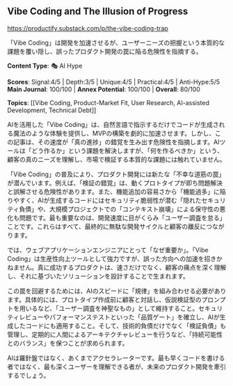 ## Vibe Coding and The Illusion of Progress

https://productify.substack.com/p/the-vibe-coding-trap

「Vibe Coding」は開発を加速させるが、ユーザーニーズの把握という本質的な課題を覆い隠し、誤ったプロダクト開発の罠に陥る危険性を指摘する。

**Content Type**: 🎭 AI Hype

**Scores**: Signal:4/5 | Depth:3/5 | Unique:4/5 | Practical:4/5 | Anti-Hype:5/5
**Main Journal**: 100/100 | **Annex Potential**: 100/100 | **Overall**: 80/100

**Topics**: [[Vibe Coding, Product-Market Fit, User Research, AI-assisted Development, Technical Debt]]

AIを活用した「Vibe Coding」は、自然言語で指示するだけでコードが生成される魔法のような体験を提供し、MVPの構築を劇的に加速させます。しかし、この記事は、その速度が「真の進捗」の錯覚を生み出す危険性を指摘します。AIツールは「どう作るか」という課題を解決しますが、「何を作るべきか」という、顧客の真のニーズを理解し、市場で検証する本質的な課題には触れていません。

「Vibe Coding」の普及により、プロダクト開発には新たな「不幸な道筋の罠」が潜んでいます。例えば、「検証の錯覚」は、動くプロトタイプが即ち問題解決と誤解させる危険性があります。また、機能追加の容易さから「機能過多」に陥りやすく、AIが生成するコードにはセキュリティ脆弱性が潜む「隠れたセキュリティ負債」や、大規模プロジェクトでの「コンテキスト崩壊」による保守性の悪化も問題です。最も重要なのは、開発速度に目がくらみ「ユーザー調査を怠る」ことです。これらはすべて、最終的に無駄な開発サイクルと顧客の離反につながります。

では、ウェブアプリケーションエンジニアにとって「なぜ重要か」。「Vibe Coding」は生産性向上ツールとして強力ですが、誤った方向への加速を招きかねません。真に成功するプロダクトは、速さだけでなく、顧客の痛点を深く理解し、それに基づいたソリューションを設計することで生まれます。

この罠を回避するためには、AIのスピードに「規律」を組み合わせる必要があります。具体的には、プロトタイプ作成前に顧客と対話し、仮説検証型のプロンプトを用いるなど、「ユーザー調査を神聖なもの」として維持すること。セキュリティレビューやパフォーマンステストといった「品質ゲート」を確立し、AIが生成したコードにも適用すること。そして、技術的負債だけでなく「検証負債」も管理し、定期的に人間によるアーキテクチャレビューを行うなど、「持続可能性とのバランス」を保つことが求められます。

AIは羅針盤ではなく、あくまでアクセラレーターです。最も早くコードを書ける者ではなく、最も深くユーザーを理解できる者が、未来のプロダクト開発を牽引するでしょう。